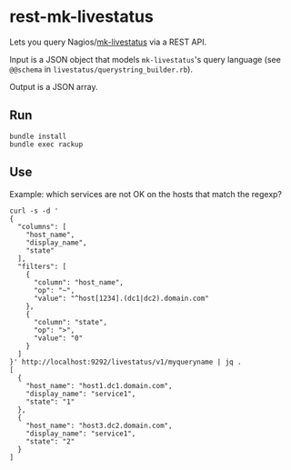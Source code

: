 # rest-mk-livestatus

Lets you query Nagios/[mk-livestatus](https://mathias-kettner.de/checkmk_livestatus.html) via a REST API.

Input is a JSON object that models `mk-livestatus`'s query language (see `@@schema` in `livestatus/querystring_builder.rb`).

Output is a JSON array.

## Run

```
bundle install
bundle exec rackup
```

## Use

Example: which services are not OK on the hosts that match the regexp?

```
curl -s -d '
{
  "columns": [
    "host_name",
    "display_name",
    "state"
  ],
  "filters": [
    {
      "column": "host_name",
      "op": "~",
      "value": "^host[1234].(dc1|dc2).domain.com"
    },
    {
      "column": "state",
      "op": ">",
      "value": "0"
    }
  ]
}' http://localhost:9292/livestatus/v1/myqueryname | jq .
[
  {
    "host_name": "host1.dc1.domain.com",
    "display_name": "service1",
    "state": "1"
  },
  {
    "host_name": "host3.dc2.domain.com",
    "display_name": "service1",
    "state": "2"
  }
]

```
